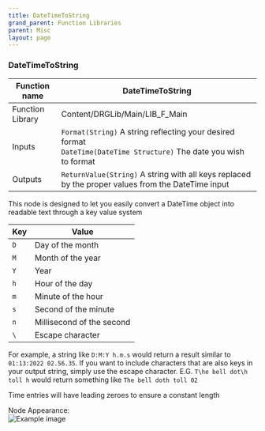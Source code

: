 ```yaml
---
title: DateTimeToString
grand_parent: Function Libraries
parent: Misc
layout: page
---
```


### DateTimeToString

| Function name | DateTimeToString |
| --- | --- |
| Function Library | Content/DRGLib/Main/LIB_F_Main |
| Inputs | `Format(String)` A string reflecting your desired format<br/>`DateTime(DateTime Structure)` The date you wish to format |
| Outputs | `ReturnValue(String)` A string with all keys replaced by the proper values from the DateTime input|

This node is designed to let you easily convert a DateTime object into readable text through a key value system

| Key | Value |
| --- | --- |
| `D` | Day of the month |
| `M` | Month of the year |
| `Y` | Year |
| `h` | Hour of the day |
| `m` | Minute of the hour |
| `s` | Second of the minute |
| `n` | Millisecond of the second |
| `\` | Escape character |

For example, a string like `D:M:Y h.m.s` would return a result similar to `01:13:2022 02.56.35`. If you want to include characters that are also keys in your output string, simply use the escape character. E.G. `T\he bell dot\h toll h` would return something like `The bell doth toll 02` 

Time entries will have leading zeroes to ensure a constant length

Node Appearance:  
![Example image](/DRGLib/Media/FullDocs/FunctionLibs/Misc/DateTimeToStringImage.png)
